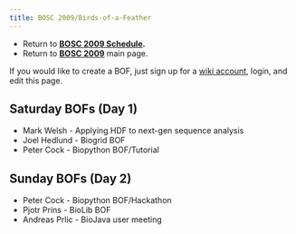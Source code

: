 ```yaml
---
title: BOSC 2009/Birds-of-a-Feather
---
```


-   Return to **[ BOSC 2009 Schedule](BOSC_2009_Schedule "wikilink").**
-   Return to **[ BOSC 2009](BOSC_2009 "wikilink")** main page.

If you would like to create a BOF, just sign up for a [ wiki
account](Special:Userlogin "wikilink"), login, and edit this page.

Saturday BOFs (Day 1)
---------------------

-   Mark Welsh - Applying HDF to next-gen sequence analysis
-   Joel Hedlund - Biogrid BOF
-   Peter Cock - Biopython BOF/Tutorial

Sunday BOFs (Day 2)
-------------------

-   Peter Cock - Biopython BOF/Hackathon
-   Pjotr Prins - BioLib BOF
-   Andreas Prlic - BioJava user meeting

